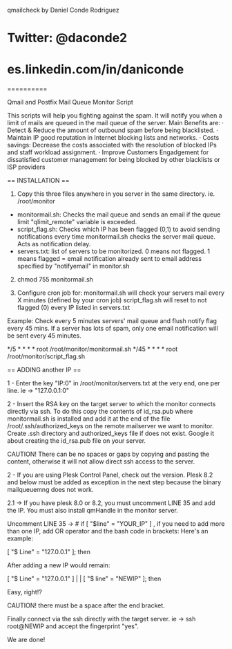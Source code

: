 qmailcheck by Daniel Conde Rodriguez
# Twitter: @daconde2 
# es.linkedin.com/in/daniconde
==========

Qmail and Postfix Mail Queue Monitor Script

This scripts will help you fighting against the spam. It will notify you when a limit of mails are queued in the mail queue of the server. Main Benefits are:
· Detect & Reduce the amount of outbound spam before being blacklisted.
· Maintain IP good reputation in Internet blocking lists and networks.
· Costs savings: Decrease the costs associated with the resolution of blocked IPs and staff workload assignment.
· Improve Customers Engadgement for dissatisfied customer management for being blocked by other blacklists or ISP providers

== INSTALLATION ==

1) Copy this three files anywhere in you server in the same directory. ie. /root/monitor

- monitormail.sh: Checks the mail queue and sends an email if the queue limit "qlimit_remote" variable is exceeded. 
- script_flag.sh: Checks which IP has been flagged (0,1) to avoid sending notifications every time monitormail.sh checks the server mail queue. Acts as notification delay.
- servers.txt: list of servers to be monitorized. 0 means not flagged. 1 means flagged = email notification already sent to email address specified by "notifyemail" in monitor.sh

 
2) chmod 755 monitormail.sh

3) Configure cron job for:
monitormail.sh will check your servers mail every X minutes (defined by your cron job)
script_flag.sh will reset to not flagged (0) every IP listed in servers.txt

Example:
Check every 5 minutes servers' mail queue and flush notify flag every 45 mins. If a server has lots of spam, only one email notification will be sent every 45 minutes.

*/5 * * * * root /root/monitor/monitormail.sh
*/45 * * * * root /root/monitor/script_flag.sh


== ADDING another IP ==

1 - Enter the key "IP:0" in /root/monitor/servers.txt at the very end, one per line. ie -> "127.0.0.1:0"

2 - Insert the RSA key on the target server to which the monitor connects directly via ssh. To do this copy the contents of id_rsa.pub where monitormail.sh is installed and add it at the end of the file /root/.ssh/authorized_keys on the remote mailserver we want to monitor. Create .ssh directory and authorized_keys file if does not exist. Google it about creating the id_rsa.pub file on your server.

CAUTION! There can be no spaces or gaps by copying and pasting the content, otherwise it will not allow direct ssh access to the server.

2 - If you are using Plesk Control Panel, check out the version. Plesk 8.2 and below must be added as exception in the next step because the binary mailqueuemng does not work.

2.1 -> If you have plesk 8.0 or 8.2, you must uncomment LINE 35 and add the IP. You must also install qmHandle in the monitor server.

Uncomment LINE 35 -> # if [ "$line" = "YOUR_IP" ]  , if you need to add more than one IP, add OR operator and the bash code in brackets:
 Here's an example:

 [ "$ Line" = "127.0.0.1" ]; then

After adding a new IP would remain:

[ "$ Line" = "127.0.0.1" ] | | [ "$ line" = "NEWIP" ]; then

Easy, right!?

CAUTION! there must be a space after the end bracket.

Finally connect via the ssh directly with the target server. ie -> ssh root@NEWIP and accept the fingerprint "yes".

We are done!
